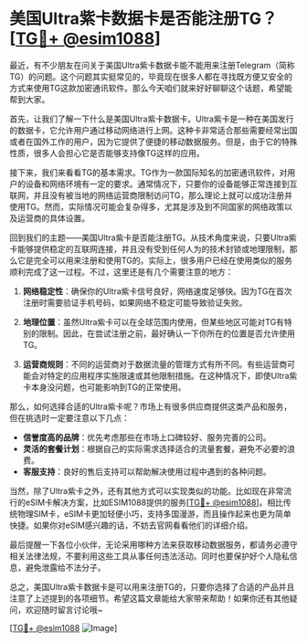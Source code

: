 # 美国Ultra紫卡数据卡是否能注册TG？[[TG💪+ @esim1088](https://t.me/s/esim1088)]

最近，有不少朋友在问关于美国Ultra紫卡数据卡能不能用来注册Telegram（简称TG）的问题。这个问题其实挺常见的，毕竟现在很多人都在寻找既方便又安全的方式来使用TG这款加密通讯软件。那么今天咱们就来好好聊聊这个话题，希望能帮到大家。

首先，让我们了解一下什么是美国Ultra紫卡数据卡。Ultra紫卡是一种在美国发行的数据卡，它允许用户通过移动网络进行上网。这种卡非常适合那些需要经常出国或者在国外工作的用户，因为它提供了便捷的移动数据服务。但是，由于它的特殊性质，很多人会担心它是否能够支持像TG这样的应用。

接下来，我们来看看TG的基本需求。TG作为一款国际知名的加密通讯软件，对用户的设备和网络环境有一定的要求。通常情况下，只要你的设备能够正常连接到互联网，并且没有被当地的网络运营商限制访问TG，那么理论上就可以成功注册并使用TG。然而，实际情况可能会复杂得多，尤其是涉及到不同国家的网络政策以及运营商的具体设置。

回到我们的主题——美国Ultra紫卡是否能注册TG。从技术角度来说，只要Ultra紫卡能够提供稳定的互联网连接，并且没有受到任何人为的技术封锁或地理限制，那么它是完全可以用来注册和使用TG的。实际上，很多用户已经在使用类似的服务顺利完成了这一过程。不过，这里还是有几个需要注意的地方：

1. **网络稳定性**：确保你的Ultra紫卡信号良好，网络速度足够快。因为TG在首次注册时需要验证手机号码，如果网络不稳定可能导致验证失败。
   
2. **地理位置**：虽然Ultra紫卡可以在全球范围内使用，但某些地区可能对TG有特别的限制。因此，在尝试注册之前，最好确认一下你所在的位置是否允许使用TG。

3. **运营商规则**：不同的运营商对于数据流量的管理方式有所不同。有些运营商可能会对特定的应用程序实施限速或其他限制措施。在这种情况下，即使Ultra紫卡本身没问题，也可能影响到TG的正常使用。

那么，如何选择合适的Ultra紫卡呢？市场上有很多供应商提供这类产品和服务，但在挑选时一定要注意以下几点：
- **信誉度高的品牌**：优先考虑那些在市场上口碑较好、服务完善的公司。
- **灵活的套餐计划**：根据自己的实际需求选择适合的流量套餐，避免不必要的浪费。
- **客服支持**：良好的售后支持可以帮助解决使用过程中遇到的各种问题。

当然，除了Ultra紫卡之外，还有其他方式可以实现类似的功能。比如现在非常流行的eSIM卡解决方案，比如ESIM1088提供的服务[[TG💪+ @esim1088](https://t.me/s/esim1088)]。相比传统物理SIM卡，eSIM卡更加轻便小巧，支持多国漫游，而且操作起来也更为简单快捷。如果你对eSIM感兴趣的话，不妨去官网看看他们的详细介绍。

最后提醒一下各位小伙伴，无论采用哪种方法来获取移动数据服务，都请务必遵守相关法律法规，不要利用这些工具从事任何违法活动。同时也要保护好个人隐私信息，避免泄露给不法分子。

总之，美国Ultra紫卡数据卡是可以用来注册TG的，只要你选择了合适的产品并且注意了上述提到的各项细节。希望这篇文章能给大家带来帮助！如果你还有其他疑问，欢迎随时留言讨论哦~

[[TG💪+ @esim1088](https://t.me/s/esim1088) ![Image](https://i.postimg.cc/4NQfJmqS/Snipaste-2025-05-13-00-14-12.png)]